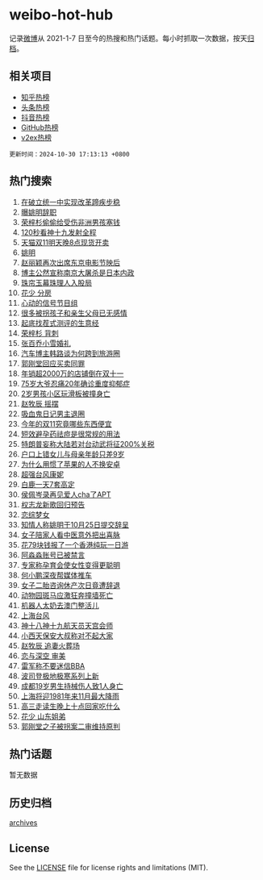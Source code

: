 # weibo-hot-hub

记录[微博](https://www.weibo.com)从 2021-1-7 日至今的热搜和热门话题。每小时抓取一次数据，按天[归档](archives)。

## 相关项目

- [知乎热榜](https://github.com/lonnyzhang423/zhihu-hot-hub)
- [头条热榜](https://github.com/lonnyzhang423/toutiao-hot-hub)
- [抖音热榜](https://github.com/lonnyzhang423/douyin-hot-hub)
- [GitHub热榜](https://github.com/lonnyzhang423/github-hot-hub)
- [v2ex热榜](https://github.com/lonnyzhang423/v2ex-hot-hub)


`更新时间：2024-10-30 17:13:13 +0800`

## 热门搜索

1. [在破立统一中实现改革蹄疾步稳](https://m.weibo.cn/search?containerid=100103type%3D1%26t%3D10%26q%3D%23%E5%9C%A8%E7%A0%B4%E7%AB%8B%E7%BB%9F%E4%B8%80%E4%B8%AD%E5%AE%9E%E7%8E%B0%E6%94%B9%E9%9D%A9%E8%B9%84%E7%96%BE%E6%AD%A5%E7%A8%B3%23&stream_entry_id=51&isnewpage=1&extparam=seat%3D1%26dgr%3D0%26cate%3D10103%26q%3D%2523%25E5%259C%25A8%25E7%25A0%25B4%25E7%25AB%258B%25E7%25BB%259F%25E4%25B8%2580%25E4%25B8%25AD%25E5%25AE%259E%25E7%258E%25B0%25E6%2594%25B9%25E9%259D%25A9%25E8%25B9%2584%25E7%2596%25BE%25E6%25AD%25A5%25E7%25A8%25B3%2523%26pos%3D0%26filter_type%3Drealtimehot%26stream_entry_id%3D51%26c_type%3D51%26display_time%3D1730279592%26pre_seqid%3D17302795928039124503183)
1. [曝姚明辞职](https://m.weibo.cn/search?containerid=100103type%3D1%26t%3D10%26q%3D%23%E6%9B%9D%E5%A7%9A%E6%98%8E%E8%BE%9E%E8%81%8C%23&stream_entry_id=31&isnewpage=1&extparam=seat%3D1%26dgr%3D0%26cate%3D5001%26stream_entry_id%3D31%26realpos%3D1%26pos%3D0%26c_type%3D31%26lcate%3D5001%26flag%3D1%26filter_type%3Drealtimehot%26band_rank%3D1%26q%3D%2523%25E6%259B%259D%25E5%25A7%259A%25E6%2598%258E%25E8%25BE%259E%25E8%2581%258C%2523%26display_time%3D1730279592%26pre_seqid%3D17302795928039124503183)
1. [荣梓杉偷偷给受伤非洲男孩塞钱](https://m.weibo.cn/search?containerid=100103type%3D1%26t%3D10%26q%3D%E8%8D%A3%E6%A2%93%E6%9D%89%E5%81%B7%E5%81%B7%E7%BB%99%E5%8F%97%E4%BC%A4%E9%9D%9E%E6%B4%B2%E7%94%B7%E5%AD%A9%E5%A1%9E%E9%92%B1&stream_entry_id=31&isnewpage=1&extparam=seat%3D1%26dgr%3D0%26cate%3D5001%26stream_entry_id%3D31%26realpos%3D2%26pos%3D1%26c_type%3D31%26lcate%3D5001%26flag%3D1%26filter_type%3Drealtimehot%26band_rank%3D2%26q%3D%25E8%258D%25A3%25E6%25A2%2593%25E6%259D%2589%25E5%2581%25B7%25E5%2581%25B7%25E7%25BB%2599%25E5%258F%2597%25E4%25BC%25A4%25E9%259D%259E%25E6%25B4%25B2%25E7%2594%25B7%25E5%25AD%25A9%25E5%25A1%259E%25E9%2592%25B1%26display_time%3D1730279592%26pre_seqid%3D17302795928039124503183)
1. [120秒看神十九发射全程](https://m.weibo.cn/search?containerid=100103type%3D1%26t%3D10%26q%3D%23120%E7%A7%92%E7%9C%8B%E7%A5%9E%E5%8D%81%E4%B9%9D%E5%8F%91%E5%B0%84%E5%85%A8%E7%A8%8B%23&stream_entry_id=31&isnewpage=1&extparam=seat%3D1%26dgr%3D0%26cate%3D5001%26stream_entry_id%3D31%26realpos%3D3%26pos%3D2%26c_type%3D31%26lcate%3D5001%26flag%3D0%26filter_type%3Drealtimehot%26band_rank%3D3%26q%3D%2523120%25E7%25A7%2592%25E7%259C%258B%25E7%25A5%259E%25E5%258D%2581%25E4%25B9%259D%25E5%258F%2591%25E5%25B0%2584%25E5%2585%25A8%25E7%25A8%258B%2523%26display_time%3D1730279592%26pre_seqid%3D17302795928039124503183)
1. [天猫双11明天晚8点现货开卖](https://m.weibo.cn/search?containerid=100103type%3D1%26t%3D10%26q%3D%23%E5%A4%A9%E7%8C%AB%E5%8F%8C11%E6%98%8E%E5%A4%A9%E6%99%9A8%E7%82%B9%E7%8E%B0%E8%B4%A7%E5%BC%80%E5%8D%96%23&stream_entry_id=31&isnewpage=1&extparam=seat%3D1%26dgr%3D0%26adid%3D262458%26topic_ad%3D1%26stream_entry_id%3D31%26c_type%3D31%26pos%3D3%26cate%3D5001%26band_rank%3D4%26lcate%3D5001%26filter_type%3Drealtimehot%26is_ad_pos%3D1%26q%3D%2523%25E5%25A4%25A9%25E7%258C%25AB%25E5%258F%258C11%25E6%2598%258E%25E5%25A4%25A9%25E6%2599%259A8%25E7%2582%25B9%25E7%258E%25B0%25E8%25B4%25A7%25E5%25BC%2580%25E5%258D%2596%2523%26display_time%3D1730279592%26pre_seqid%3D17302795928039124503183)
1. [姚明](https://m.weibo.cn/search?containerid=100103type%3D1%26t%3D10%26q%3D%E5%A7%9A%E6%98%8E&stream_entry_id=31&isnewpage=1&extparam=seat%3D1%26dgr%3D0%26cate%3D5001%26stream_entry_id%3D31%26realpos%3D4%26pos%3D4%26c_type%3D31%26lcate%3D5001%26flag%3D1%26filter_type%3Drealtimehot%26band_rank%3D4%26q%3D%25E5%25A7%259A%25E6%2598%258E%26display_time%3D1730279592%26pre_seqid%3D17302795928039124503183)
1. [赵丽颖再次出席东京电影节映后](https://m.weibo.cn/search?containerid=100103type%3D1%26t%3D10%26q%3D%23%E8%B5%B5%E4%B8%BD%E9%A2%96%E5%86%8D%E6%AC%A1%E5%87%BA%E5%B8%AD%E4%B8%9C%E4%BA%AC%E7%94%B5%E5%BD%B1%E8%8A%82%E6%98%A0%E5%90%8E%23&stream_entry_id=31&isnewpage=1&extparam=seat%3D1%26dgr%3D0%26cate%3D5001%26stream_entry_id%3D31%26realpos%3D5%26pos%3D5%26c_type%3D31%26lcate%3D5001%26flag%3D1%26filter_type%3Drealtimehot%26band_rank%3D5%26q%3D%2523%25E8%25B5%25B5%25E4%25B8%25BD%25E9%25A2%2596%25E5%2586%258D%25E6%25AC%25A1%25E5%2587%25BA%25E5%25B8%25AD%25E4%25B8%259C%25E4%25BA%25AC%25E7%2594%25B5%25E5%25BD%25B1%25E8%258A%2582%25E6%2598%25A0%25E5%2590%258E%2523%26display_time%3D1730279592%26pre_seqid%3D17302795928039124503183)
1. [博主公然宣称南京大屠杀是日本内政](https://m.weibo.cn/search?containerid=100103type%3D1%26t%3D10%26q%3D%23%E5%8D%9A%E4%B8%BB%E5%85%AC%E7%84%B6%E5%AE%A3%E7%A7%B0%E5%8D%97%E4%BA%AC%E5%A4%A7%E5%B1%A0%E6%9D%80%E6%98%AF%E6%97%A5%E6%9C%AC%E5%86%85%E6%94%BF%23&stream_entry_id=31&isnewpage=1&extparam=seat%3D1%26dgr%3D0%26cate%3D5001%26stream_entry_id%3D31%26realpos%3D6%26pos%3D6%26c_type%3D31%26lcate%3D5001%26flag%3D2%26filter_type%3Drealtimehot%26band_rank%3D6%26q%3D%2523%25E5%258D%259A%25E4%25B8%25BB%25E5%2585%25AC%25E7%2584%25B6%25E5%25AE%25A3%25E7%25A7%25B0%25E5%258D%2597%25E4%25BA%25AC%25E5%25A4%25A7%25E5%25B1%25A0%25E6%259D%2580%25E6%2598%25AF%25E6%2597%25A5%25E6%259C%25AC%25E5%2586%2585%25E6%2594%25BF%2523%26display_time%3D1730279592%26pre_seqid%3D17302795928039124503183)
1. [珠帘玉幕珠理人入股局](https://m.weibo.cn/search?containerid=100103type%3D1%26t%3D10%26q%3D%23%E7%8F%A0%E5%B8%98%E7%8E%89%E5%B9%95%E7%8F%A0%E7%90%86%E4%BA%BA%E5%85%A5%E8%82%A1%E5%B1%80%23&stream_entry_id=31&isnewpage=1&extparam=seat%3D1%26dgr%3D0%26adid%3D262562%26stream_entry_id%3D31%26c_type%3D31%26pos%3D7%26cate%3D5001%26lcate%3D5001%26band_rank%3D7%26filter_type%3Drealtimehot%26is_ad_pos%3D1%26q%3D%2523%25E7%258F%25A0%25E5%25B8%2598%25E7%258E%2589%25E5%25B9%2595%25E7%258F%25A0%25E7%2590%2586%25E4%25BA%25BA%25E5%2585%25A5%25E8%2582%25A1%25E5%25B1%2580%2523%26display_time%3D1730279592%26pre_seqid%3D17302795928039124503183)
1. [花少 分房](https://m.weibo.cn/search?containerid=100103type%3D1%26t%3D10%26q%3D%E8%8A%B1%E5%B0%91+%E5%88%86%E6%88%BF&stream_entry_id=31&isnewpage=1&extparam=seat%3D1%26dgr%3D0%26cate%3D5001%26stream_entry_id%3D31%26realpos%3D7%26pos%3D8%26c_type%3D31%26lcate%3D5001%26flag%3D2%26filter_type%3Drealtimehot%26band_rank%3D7%26q%3D%25E8%258A%25B1%25E5%25B0%2591%2520%25E5%2588%2586%25E6%2588%25BF%26display_time%3D1730279592%26pre_seqid%3D17302795928039124503183)
1. [心动的信号节目组](https://m.weibo.cn/search?containerid=100103type%3D1%26t%3D10%26q%3D%E5%BF%83%E5%8A%A8%E7%9A%84%E4%BF%A1%E5%8F%B7%E8%8A%82%E7%9B%AE%E7%BB%84&stream_entry_id=31&isnewpage=1&extparam=seat%3D1%26dgr%3D0%26cate%3D5001%26stream_entry_id%3D31%26realpos%3D8%26pos%3D9%26c_type%3D31%26lcate%3D5001%26flag%3D0%26filter_type%3Drealtimehot%26band_rank%3D8%26q%3D%25E5%25BF%2583%25E5%258A%25A8%25E7%259A%2584%25E4%25BF%25A1%25E5%258F%25B7%25E8%258A%2582%25E7%259B%25AE%25E7%25BB%2584%26display_time%3D1730279592%26pre_seqid%3D17302795928039124503183)
1. [很多被拐孩子和亲生父母已无感情](https://m.weibo.cn/search?containerid=100103type%3D1%26t%3D10%26q%3D%23%E5%BE%88%E5%A4%9A%E8%A2%AB%E6%8B%90%E5%AD%A9%E5%AD%90%E5%92%8C%E4%BA%B2%E7%94%9F%E7%88%B6%E6%AF%8D%E5%B7%B2%E6%97%A0%E6%84%9F%E6%83%85%23&stream_entry_id=31&isnewpage=1&extparam=seat%3D1%26dgr%3D0%26cate%3D5001%26stream_entry_id%3D31%26realpos%3D9%26pos%3D10%26c_type%3D31%26lcate%3D5001%26flag%3D1%26filter_type%3Drealtimehot%26band_rank%3D9%26q%3D%2523%25E5%25BE%2588%25E5%25A4%259A%25E8%25A2%25AB%25E6%258B%2590%25E5%25AD%25A9%25E5%25AD%2590%25E5%2592%258C%25E4%25BA%25B2%25E7%2594%259F%25E7%2588%25B6%25E6%25AF%258D%25E5%25B7%25B2%25E6%2597%25A0%25E6%2584%259F%25E6%2583%2585%2523%26display_time%3D1730279592%26pre_seqid%3D17302795928039124503183)
1. [起底找茬式测评的生意经](https://m.weibo.cn/search?containerid=100103type%3D1%26t%3D10%26q%3D%23%E8%B5%B7%E5%BA%95%E6%89%BE%E8%8C%AC%E5%BC%8F%E6%B5%8B%E8%AF%84%E7%9A%84%E7%94%9F%E6%84%8F%E7%BB%8F%23&stream_entry_id=31&isnewpage=1&extparam=seat%3D1%26dgr%3D0%26cate%3D5001%26stream_entry_id%3D31%26realpos%3D10%26pos%3D11%26c_type%3D31%26lcate%3D5001%26flag%3D1%26filter_type%3Drealtimehot%26band_rank%3D10%26q%3D%2523%25E8%25B5%25B7%25E5%25BA%2595%25E6%2589%25BE%25E8%258C%25AC%25E5%25BC%258F%25E6%25B5%258B%25E8%25AF%2584%25E7%259A%2584%25E7%2594%259F%25E6%2584%258F%25E7%25BB%258F%2523%26display_time%3D1730279592%26pre_seqid%3D17302795928039124503183)
1. [荣梓杉 背刺](https://m.weibo.cn/search?containerid=100103type%3D1%26t%3D10%26q%3D%E8%8D%A3%E6%A2%93%E6%9D%89+%E8%83%8C%E5%88%BA&stream_entry_id=31&isnewpage=1&extparam=seat%3D1%26dgr%3D0%26cate%3D5001%26stream_entry_id%3D31%26realpos%3D11%26pos%3D12%26c_type%3D31%26lcate%3D5001%26flag%3D2%26filter_type%3Drealtimehot%26band_rank%3D11%26q%3D%25E8%258D%25A3%25E6%25A2%2593%25E6%259D%2589%2520%25E8%2583%258C%25E5%2588%25BA%26display_time%3D1730279592%26pre_seqid%3D17302795928039124503183)
1. [张百乔小雪婚礼](https://m.weibo.cn/search?containerid=100103type%3D1%26t%3D10%26q%3D%23%E5%BC%A0%E7%99%BE%E4%B9%94%E5%B0%8F%E9%9B%AA%E5%A9%9A%E7%A4%BC%23&stream_entry_id=31&isnewpage=1&extparam=seat%3D1%26dgr%3D0%26cate%3D5001%26stream_entry_id%3D31%26realpos%3D12%26pos%3D13%26c_type%3D31%26lcate%3D5001%26flag%3D1%26filter_type%3Drealtimehot%26band_rank%3D12%26q%3D%2523%25E5%25BC%25A0%25E7%2599%25BE%25E4%25B9%2594%25E5%25B0%258F%25E9%259B%25AA%25E5%25A9%259A%25E7%25A4%25BC%2523%26display_time%3D1730279592%26pre_seqid%3D17302795928039124503183)
1. [汽车博主韩路谈为何跨到旅游圈](https://m.weibo.cn/search?containerid=100103type%3D1%26t%3D10%26q%3D%23%E6%B1%BD%E8%BD%A6%E5%8D%9A%E4%B8%BB%E9%9F%A9%E8%B7%AF%E8%B0%88%E4%B8%BA%E4%BD%95%E8%B7%A8%E5%88%B0%E6%97%85%E6%B8%B8%E5%9C%88%23&stream_entry_id=31&isnewpage=1&extparam=seat%3D1%26dgr%3D0%26adid%3D262578%26stream_entry_id%3D31%26realpos%3D13%26c_type%3D31%26pos%3D14%26flag%3D0%26band_rank%3D13%26lcate%3D5001%26filter_type%3Drealtimehot%26cate%3D5001%26q%3D%2523%25E6%25B1%25BD%25E8%25BD%25A6%25E5%258D%259A%25E4%25B8%25BB%25E9%259F%25A9%25E8%25B7%25AF%25E8%25B0%2588%25E4%25B8%25BA%25E4%25BD%2595%25E8%25B7%25A8%25E5%2588%25B0%25E6%2597%2585%25E6%25B8%25B8%25E5%259C%2588%2523%26display_time%3D1730279592%26pre_seqid%3D17302795928039124503183)
1. [郭刚堂回应买卖同罪](https://m.weibo.cn/search?containerid=100103type%3D1%26t%3D10%26q%3D%23%E9%83%AD%E5%88%9A%E5%A0%82%E5%9B%9E%E5%BA%94%E4%B9%B0%E5%8D%96%E5%90%8C%E7%BD%AA%23&stream_entry_id=31&isnewpage=1&extparam=seat%3D1%26dgr%3D0%26cate%3D5001%26stream_entry_id%3D31%26realpos%3D14%26pos%3D15%26c_type%3D31%26lcate%3D5001%26flag%3D1%26filter_type%3Drealtimehot%26band_rank%3D14%26q%3D%2523%25E9%2583%25AD%25E5%2588%259A%25E5%25A0%2582%25E5%259B%259E%25E5%25BA%2594%25E4%25B9%25B0%25E5%258D%2596%25E5%2590%258C%25E7%25BD%25AA%2523%26display_time%3D1730279592%26pre_seqid%3D17302795928039124503183)
1. [年销超2000万的店铺倒在双十一](https://m.weibo.cn/search?containerid=100103type%3D1%26t%3D10%26q%3D%23%E5%B9%B4%E9%94%80%E8%B6%852000%E4%B8%87%E7%9A%84%E5%BA%97%E9%93%BA%E5%80%92%E5%9C%A8%E5%8F%8C%E5%8D%81%E4%B8%80%23&stream_entry_id=31&isnewpage=1&extparam=seat%3D1%26dgr%3D0%26cate%3D5001%26stream_entry_id%3D31%26realpos%3D15%26pos%3D16%26c_type%3D31%26lcate%3D5001%26flag%3D1%26filter_type%3Drealtimehot%26band_rank%3D15%26q%3D%2523%25E5%25B9%25B4%25E9%2594%2580%25E8%25B6%25852000%25E4%25B8%2587%25E7%259A%2584%25E5%25BA%2597%25E9%2593%25BA%25E5%2580%2592%25E5%259C%25A8%25E5%258F%258C%25E5%258D%2581%25E4%25B8%2580%2523%26display_time%3D1730279592%26pre_seqid%3D17302795928039124503183)
1. [75岁大爷忍痛20年确诊重度抑郁症](https://m.weibo.cn/search?containerid=100103type%3D1%26t%3D10%26q%3D%2375%E5%B2%81%E5%A4%A7%E7%88%B7%E5%BF%8D%E7%97%9B20%E5%B9%B4%E7%A1%AE%E8%AF%8A%E9%87%8D%E5%BA%A6%E6%8A%91%E9%83%81%E7%97%87%23&stream_entry_id=31&isnewpage=1&extparam=seat%3D1%26dgr%3D0%26cate%3D5001%26stream_entry_id%3D31%26realpos%3D16%26pos%3D17%26c_type%3D31%26lcate%3D5001%26flag%3D2%26filter_type%3Drealtimehot%26band_rank%3D16%26q%3D%252375%25E5%25B2%2581%25E5%25A4%25A7%25E7%2588%25B7%25E5%25BF%258D%25E7%2597%259B20%25E5%25B9%25B4%25E7%25A1%25AE%25E8%25AF%258A%25E9%2587%258D%25E5%25BA%25A6%25E6%258A%2591%25E9%2583%2581%25E7%2597%2587%2523%26display_time%3D1730279592%26pre_seqid%3D17302795928039124503183)
1. [2岁男孩小区玩滑板被撞身亡](https://m.weibo.cn/search?containerid=100103type%3D1%26t%3D10%26q%3D%232%E5%B2%81%E7%94%B7%E5%AD%A9%E5%B0%8F%E5%8C%BA%E7%8E%A9%E6%BB%91%E6%9D%BF%E8%A2%AB%E6%92%9E%E8%BA%AB%E4%BA%A1%23&stream_entry_id=31&isnewpage=1&extparam=seat%3D1%26dgr%3D0%26cate%3D5001%26stream_entry_id%3D31%26realpos%3D17%26pos%3D18%26c_type%3D31%26lcate%3D5001%26flag%3D0%26filter_type%3Drealtimehot%26band_rank%3D17%26q%3D%25232%25E5%25B2%2581%25E7%2594%25B7%25E5%25AD%25A9%25E5%25B0%258F%25E5%258C%25BA%25E7%258E%25A9%25E6%25BB%2591%25E6%259D%25BF%25E8%25A2%25AB%25E6%2592%259E%25E8%25BA%25AB%25E4%25BA%25A1%2523%26display_time%3D1730279592%26pre_seqid%3D17302795928039124503183)
1. [赵牧辰 摇摆](https://m.weibo.cn/search?containerid=100103type%3D1%26t%3D10%26q%3D%E8%B5%B5%E7%89%A7%E8%BE%B0+%E6%91%87%E6%91%86&stream_entry_id=31&isnewpage=1&extparam=seat%3D1%26dgr%3D0%26cate%3D5001%26stream_entry_id%3D31%26realpos%3D18%26pos%3D19%26c_type%3D31%26lcate%3D5001%26flag%3D0%26filter_type%3Drealtimehot%26band_rank%3D18%26q%3D%25E8%25B5%25B5%25E7%2589%25A7%25E8%25BE%25B0%2520%25E6%2591%2587%25E6%2591%2586%26display_time%3D1730279592%26pre_seqid%3D17302795928039124503183)
1. [吸血鬼日记男主退圈](https://m.weibo.cn/search?containerid=100103type%3D1%26t%3D10%26q%3D%23%E5%90%B8%E8%A1%80%E9%AC%BC%E6%97%A5%E8%AE%B0%E7%94%B7%E4%B8%BB%E9%80%80%E5%9C%88%23&stream_entry_id=31&isnewpage=1&extparam=seat%3D1%26dgr%3D0%26cate%3D5001%26stream_entry_id%3D31%26realpos%3D19%26pos%3D20%26c_type%3D31%26lcate%3D5001%26flag%3D1%26filter_type%3Drealtimehot%26band_rank%3D19%26q%3D%2523%25E5%2590%25B8%25E8%25A1%2580%25E9%25AC%25BC%25E6%2597%25A5%25E8%25AE%25B0%25E7%2594%25B7%25E4%25B8%25BB%25E9%2580%2580%25E5%259C%2588%2523%26display_time%3D1730279592%26pre_seqid%3D17302795928039124503183)
1. [今年的双11究竟哪些东西便宜](https://m.weibo.cn/search?containerid=100103type%3D1%26t%3D10%26q%3D%23%E4%BB%8A%E5%B9%B4%E7%9A%84%E5%8F%8C11%E7%A9%B6%E7%AB%9F%E5%93%AA%E4%BA%9B%E4%B8%9C%E8%A5%BF%E4%BE%BF%E5%AE%9C%23&stream_entry_id=31&isnewpage=1&extparam=seat%3D1%26dgr%3D0%26cate%3D5001%26stream_entry_id%3D31%26realpos%3D20%26pos%3D21%26c_type%3D31%26lcate%3D5001%26flag%3D1%26filter_type%3Drealtimehot%26band_rank%3D20%26q%3D%2523%25E4%25BB%258A%25E5%25B9%25B4%25E7%259A%2584%25E5%258F%258C11%25E7%25A9%25B6%25E7%25AB%259F%25E5%2593%25AA%25E4%25BA%259B%25E4%25B8%259C%25E8%25A5%25BF%25E4%25BE%25BF%25E5%25AE%259C%2523%26display_time%3D1730279592%26pre_seqid%3D17302795928039124503183)
1. [短效避孕药祛痘是很常规的用法](https://m.weibo.cn/search?containerid=100103type%3D1%26t%3D10%26q%3D%23%E7%9F%AD%E6%95%88%E9%81%BF%E5%AD%95%E8%8D%AF%E7%A5%9B%E7%97%98%E6%98%AF%E5%BE%88%E5%B8%B8%E8%A7%84%E7%9A%84%E7%94%A8%E6%B3%95%23&stream_entry_id=31&isnewpage=1&extparam=seat%3D1%26dgr%3D0%26cate%3D5001%26stream_entry_id%3D31%26realpos%3D21%26pos%3D22%26c_type%3D31%26lcate%3D5001%26flag%3D2%26filter_type%3Drealtimehot%26band_rank%3D21%26q%3D%2523%25E7%259F%25AD%25E6%2595%2588%25E9%2581%25BF%25E5%25AD%2595%25E8%258D%25AF%25E7%25A5%259B%25E7%2597%2598%25E6%2598%25AF%25E5%25BE%2588%25E5%25B8%25B8%25E8%25A7%2584%25E7%259A%2584%25E7%2594%25A8%25E6%25B3%2595%2523%26display_time%3D1730279592%26pre_seqid%3D17302795928039124503183)
1. [特朗普妄称大陆若对台动武将征200%关税](https://m.weibo.cn/search?containerid=100103type%3D1%26t%3D10%26q%3D%23%E7%89%B9%E6%9C%97%E6%99%AE%E5%A6%84%E7%A7%B0%E5%A4%A7%E9%99%86%E8%8B%A5%E5%AF%B9%E5%8F%B0%E5%8A%A8%E6%AD%A6%E5%B0%86%E5%BE%81200%25%E5%85%B3%E7%A8%8E%23&stream_entry_id=31&isnewpage=1&extparam=seat%3D1%26dgr%3D0%26cate%3D5001%26stream_entry_id%3D31%26realpos%3D22%26pos%3D23%26c_type%3D31%26lcate%3D5001%26flag%3D1%26filter_type%3Drealtimehot%26band_rank%3D22%26q%3D%2523%25E7%2589%25B9%25E6%259C%2597%25E6%2599%25AE%25E5%25A6%2584%25E7%25A7%25B0%25E5%25A4%25A7%25E9%2599%2586%25E8%258B%25A5%25E5%25AF%25B9%25E5%258F%25B0%25E5%258A%25A8%25E6%25AD%25A6%25E5%25B0%2586%25E5%25BE%2581200%2525%25E5%2585%25B3%25E7%25A8%258E%2523%26display_time%3D1730279592%26pre_seqid%3D17302795928039124503183)
1. [户口上错女儿与母亲年龄只差9岁](https://m.weibo.cn/search?containerid=100103type%3D1%26t%3D10%26q%3D%23%E6%88%B7%E5%8F%A3%E4%B8%8A%E9%94%99%E5%A5%B3%E5%84%BF%E4%B8%8E%E6%AF%8D%E4%BA%B2%E5%B9%B4%E9%BE%84%E5%8F%AA%E5%B7%AE9%E5%B2%81%23&stream_entry_id=31&isnewpage=1&extparam=seat%3D1%26dgr%3D0%26cate%3D5001%26stream_entry_id%3D31%26realpos%3D23%26pos%3D24%26c_type%3D31%26lcate%3D5001%26flag%3D0%26filter_type%3Drealtimehot%26band_rank%3D23%26q%3D%2523%25E6%2588%25B7%25E5%258F%25A3%25E4%25B8%258A%25E9%2594%2599%25E5%25A5%25B3%25E5%2584%25BF%25E4%25B8%258E%25E6%25AF%258D%25E4%25BA%25B2%25E5%25B9%25B4%25E9%25BE%2584%25E5%258F%25AA%25E5%25B7%25AE9%25E5%25B2%2581%2523%26display_time%3D1730279592%26pre_seqid%3D17302795928039124503183)
1. [为什么用惯了苹果的人不换安卓](https://m.weibo.cn/search?containerid=100103type%3D1%26t%3D10%26q%3D%23%E4%B8%BA%E4%BB%80%E4%B9%88%E7%94%A8%E6%83%AF%E4%BA%86%E8%8B%B9%E6%9E%9C%E7%9A%84%E4%BA%BA%E4%B8%8D%E6%8D%A2%E5%AE%89%E5%8D%93%23&stream_entry_id=31&isnewpage=1&extparam=seat%3D1%26dgr%3D0%26cate%3D5001%26stream_entry_id%3D31%26realpos%3D24%26pos%3D25%26c_type%3D31%26lcate%3D5001%26flag%3D1%26filter_type%3Drealtimehot%26band_rank%3D24%26q%3D%2523%25E4%25B8%25BA%25E4%25BB%2580%25E4%25B9%2588%25E7%2594%25A8%25E6%2583%25AF%25E4%25BA%2586%25E8%258B%25B9%25E6%259E%259C%25E7%259A%2584%25E4%25BA%25BA%25E4%25B8%258D%25E6%258D%25A2%25E5%25AE%2589%25E5%258D%2593%2523%26display_time%3D1730279592%26pre_seqid%3D17302795928039124503183)
1. [超强台风康妮](https://m.weibo.cn/search?containerid=100103type%3D1%26t%3D10%26q%3D%23%E8%B6%85%E5%BC%BA%E5%8F%B0%E9%A3%8E%E5%BA%B7%E5%A6%AE%23&stream_entry_id=31&isnewpage=1&extparam=seat%3D1%26dgr%3D0%26cate%3D5001%26stream_entry_id%3D31%26realpos%3D25%26pos%3D26%26c_type%3D31%26lcate%3D5001%26flag%3D1%26filter_type%3Drealtimehot%26band_rank%3D25%26q%3D%2523%25E8%25B6%2585%25E5%25BC%25BA%25E5%258F%25B0%25E9%25A3%258E%25E5%25BA%25B7%25E5%25A6%25AE%2523%26display_time%3D1730279592%26pre_seqid%3D17302795928039124503183)
1. [白鹿一天7套高定](https://m.weibo.cn/search?containerid=100103type%3D1%26t%3D10%26q%3D%E7%99%BD%E9%B9%BF%E4%B8%80%E5%A4%A97%E5%A5%97%E9%AB%98%E5%AE%9A&stream_entry_id=31&isnewpage=1&extparam=seat%3D1%26dgr%3D0%26cate%3D5001%26stream_entry_id%3D31%26realpos%3D26%26pos%3D27%26c_type%3D31%26lcate%3D5001%26flag%3D0%26filter_type%3Drealtimehot%26band_rank%3D26%26q%3D%25E7%2599%25BD%25E9%25B9%25BF%25E4%25B8%2580%25E5%25A4%25A97%25E5%25A5%2597%25E9%25AB%2598%25E5%25AE%259A%26display_time%3D1730279592%26pre_seqid%3D17302795928039124503183)
1. [侯佩岑录再见爱人cha了APT](https://m.weibo.cn/search?containerid=100103type%3D1%26t%3D10%26q%3D%E4%BE%AF%E4%BD%A9%E5%B2%91%E5%BD%95%E5%86%8D%E8%A7%81%E7%88%B1%E4%BA%BAcha%E4%BA%86APT&stream_entry_id=31&isnewpage=1&extparam=seat%3D1%26dgr%3D0%26cate%3D5001%26stream_entry_id%3D31%26realpos%3D27%26pos%3D28%26c_type%3D31%26lcate%3D5001%26flag%3D1%26filter_type%3Drealtimehot%26band_rank%3D27%26q%3D%25E4%25BE%25AF%25E4%25BD%25A9%25E5%25B2%2591%25E5%25BD%2595%25E5%2586%258D%25E8%25A7%2581%25E7%2588%25B1%25E4%25BA%25BAcha%25E4%25BA%2586APT%26display_time%3D1730279592%26pre_seqid%3D17302795928039124503183)
1. [权志龙新歌回归预告](https://m.weibo.cn/search?containerid=100103type%3D1%26t%3D10%26q%3D%23%E6%9D%83%E5%BF%97%E9%BE%99%E6%96%B0%E6%AD%8C%E5%9B%9E%E5%BD%92%E9%A2%84%E5%91%8A%23&stream_entry_id=31&isnewpage=1&extparam=seat%3D1%26dgr%3D0%26cate%3D5001%26stream_entry_id%3D31%26realpos%3D28%26pos%3D29%26c_type%3D31%26lcate%3D5001%26flag%3D1%26filter_type%3Drealtimehot%26band_rank%3D28%26q%3D%2523%25E6%259D%2583%25E5%25BF%2597%25E9%25BE%2599%25E6%2596%25B0%25E6%25AD%258C%25E5%259B%259E%25E5%25BD%2592%25E9%25A2%2584%25E5%2591%258A%2523%26display_time%3D1730279592%26pre_seqid%3D17302795928039124503183)
1. [恋综梦女](https://m.weibo.cn/search?containerid=100103type%3D1%26t%3D10%26q%3D%E6%81%8B%E7%BB%BC%E6%A2%A6%E5%A5%B3&stream_entry_id=31&isnewpage=1&extparam=seat%3D1%26dgr%3D0%26cate%3D5001%26stream_entry_id%3D31%26realpos%3D29%26pos%3D30%26c_type%3D31%26lcate%3D5001%26flag%3D0%26filter_type%3Drealtimehot%26band_rank%3D29%26q%3D%25E6%2581%258B%25E7%25BB%25BC%25E6%25A2%25A6%25E5%25A5%25B3%26display_time%3D1730279592%26pre_seqid%3D17302795928039124503183)
1. [知情人称姚明于10月25日提交辞呈](https://m.weibo.cn/search?containerid=100103type%3D1%26t%3D10%26q%3D%23%E7%9F%A5%E6%83%85%E4%BA%BA%E7%A7%B0%E5%A7%9A%E6%98%8E%E4%BA%8E10%E6%9C%8825%E6%97%A5%E6%8F%90%E4%BA%A4%E8%BE%9E%E5%91%88%23&stream_entry_id=31&isnewpage=1&extparam=seat%3D1%26dgr%3D0%26cate%3D5001%26stream_entry_id%3D31%26realpos%3D30%26pos%3D31%26c_type%3D31%26lcate%3D5001%26flag%3D1%26filter_type%3Drealtimehot%26band_rank%3D30%26q%3D%2523%25E7%259F%25A5%25E6%2583%2585%25E4%25BA%25BA%25E7%25A7%25B0%25E5%25A7%259A%25E6%2598%258E%25E4%25BA%258E10%25E6%259C%258825%25E6%2597%25A5%25E6%258F%2590%25E4%25BA%25A4%25E8%25BE%259E%25E5%2591%2588%2523%26display_time%3D1730279592%26pre_seqid%3D17302795928039124503183)
1. [女子陪家人看中医意外把出喜脉](https://m.weibo.cn/search?containerid=100103type%3D1%26t%3D10%26q%3D%23%E5%A5%B3%E5%AD%90%E9%99%AA%E5%AE%B6%E4%BA%BA%E7%9C%8B%E4%B8%AD%E5%8C%BB%E6%84%8F%E5%A4%96%E6%8A%8A%E5%87%BA%E5%96%9C%E8%84%89%23&stream_entry_id=31&isnewpage=1&extparam=seat%3D1%26dgr%3D0%26cate%3D5001%26stream_entry_id%3D31%26realpos%3D31%26pos%3D32%26c_type%3D31%26lcate%3D5001%26flag%3D1%26filter_type%3Drealtimehot%26band_rank%3D31%26q%3D%2523%25E5%25A5%25B3%25E5%25AD%2590%25E9%2599%25AA%25E5%25AE%25B6%25E4%25BA%25BA%25E7%259C%258B%25E4%25B8%25AD%25E5%258C%25BB%25E6%2584%258F%25E5%25A4%2596%25E6%258A%258A%25E5%2587%25BA%25E5%2596%259C%25E8%2584%2589%2523%26display_time%3D1730279592%26pre_seqid%3D17302795928039124503183)
1. [花79块钱报了一个香港纯玩一日游](https://m.weibo.cn/search?containerid=100103type%3D1%26t%3D10%26q%3D%E8%8A%B179%E5%9D%97%E9%92%B1%E6%8A%A5%E4%BA%86%E4%B8%80%E4%B8%AA%E9%A6%99%E6%B8%AF%E7%BA%AF%E7%8E%A9%E4%B8%80%E6%97%A5%E6%B8%B8&stream_entry_id=31&isnewpage=1&extparam=seat%3D1%26dgr%3D0%26cate%3D5001%26stream_entry_id%3D31%26realpos%3D32%26pos%3D33%26c_type%3D31%26lcate%3D5001%26flag%3D1%26filter_type%3Drealtimehot%26band_rank%3D32%26q%3D%25E8%258A%25B179%25E5%259D%2597%25E9%2592%25B1%25E6%258A%25A5%25E4%25BA%2586%25E4%25B8%2580%25E4%25B8%25AA%25E9%25A6%2599%25E6%25B8%25AF%25E7%25BA%25AF%25E7%258E%25A9%25E4%25B8%2580%25E6%2597%25A5%25E6%25B8%25B8%26display_time%3D1730279592%26pre_seqid%3D17302795928039124503183)
1. [阿淼淼账号已被禁言](https://m.weibo.cn/search?containerid=100103type%3D1%26t%3D10%26q%3D%23%E9%98%BF%E6%B7%BC%E6%B7%BC%E8%B4%A6%E5%8F%B7%E5%B7%B2%E8%A2%AB%E7%A6%81%E8%A8%80%23&stream_entry_id=31&isnewpage=1&extparam=seat%3D1%26dgr%3D0%26cate%3D5001%26stream_entry_id%3D31%26realpos%3D33%26pos%3D34%26c_type%3D31%26lcate%3D5001%26flag%3D1%26filter_type%3Drealtimehot%26band_rank%3D33%26q%3D%2523%25E9%2598%25BF%25E6%25B7%25BC%25E6%25B7%25BC%25E8%25B4%25A6%25E5%258F%25B7%25E5%25B7%25B2%25E8%25A2%25AB%25E7%25A6%2581%25E8%25A8%2580%2523%26display_time%3D1730279592%26pre_seqid%3D17302795928039124503183)
1. [专家称孕育会使女性变得更聪明](https://m.weibo.cn/search?containerid=100103type%3D1%26t%3D10%26q%3D%23%E4%B8%93%E5%AE%B6%E7%A7%B0%E5%AD%95%E8%82%B2%E4%BC%9A%E4%BD%BF%E5%A5%B3%E6%80%A7%E5%8F%98%E5%BE%97%E6%9B%B4%E8%81%AA%E6%98%8E%23&stream_entry_id=31&isnewpage=1&extparam=seat%3D1%26dgr%3D0%26cate%3D5001%26stream_entry_id%3D31%26realpos%3D34%26pos%3D35%26c_type%3D31%26lcate%3D5001%26flag%3D1%26filter_type%3Drealtimehot%26band_rank%3D34%26q%3D%2523%25E4%25B8%2593%25E5%25AE%25B6%25E7%25A7%25B0%25E5%25AD%2595%25E8%2582%25B2%25E4%25BC%259A%25E4%25BD%25BF%25E5%25A5%25B3%25E6%2580%25A7%25E5%258F%2598%25E5%25BE%2597%25E6%259B%25B4%25E8%2581%25AA%25E6%2598%258E%2523%26display_time%3D1730279592%26pre_seqid%3D17302795928039124503183)
1. [何小鹏深夜帮媒体推车](https://m.weibo.cn/search?containerid=100103type%3D1%26t%3D10%26q%3D%23%E4%BD%95%E5%B0%8F%E9%B9%8F%E6%B7%B1%E5%A4%9C%E5%B8%AE%E5%AA%92%E4%BD%93%E6%8E%A8%E8%BD%A6%23&stream_entry_id=31&isnewpage=1&extparam=seat%3D1%26dgr%3D0%26adid%3D262526%26stream_entry_id%3D31%26realpos%3D35%26c_type%3D31%26pos%3D36%26flag%3D0%26band_rank%3D35%26lcate%3D5001%26filter_type%3Drealtimehot%26cate%3D5001%26q%3D%2523%25E4%25BD%2595%25E5%25B0%258F%25E9%25B9%258F%25E6%25B7%25B1%25E5%25A4%259C%25E5%25B8%25AE%25E5%25AA%2592%25E4%25BD%2593%25E6%258E%25A8%25E8%25BD%25A6%2523%26display_time%3D1730279592%26pre_seqid%3D17302795928039124503183)
1. [女子二胎咨询休产次日竟遭辞退](https://m.weibo.cn/search?containerid=100103type%3D1%26t%3D10%26q%3D%E5%A5%B3%E5%AD%90%E4%BA%8C%E8%83%8E%E5%92%A8%E8%AF%A2%E4%BC%91%E4%BA%A7%E6%AC%A1%E6%97%A5%E7%AB%9F%E9%81%AD%E8%BE%9E%E9%80%80&stream_entry_id=31&isnewpage=1&extparam=seat%3D1%26dgr%3D0%26cate%3D5001%26stream_entry_id%3D31%26realpos%3D36%26pos%3D37%26c_type%3D31%26lcate%3D5001%26flag%3D0%26filter_type%3Drealtimehot%26band_rank%3D36%26q%3D%25E5%25A5%25B3%25E5%25AD%2590%25E4%25BA%258C%25E8%2583%258E%25E5%2592%25A8%25E8%25AF%25A2%25E4%25BC%2591%25E4%25BA%25A7%25E6%25AC%25A1%25E6%2597%25A5%25E7%25AB%259F%25E9%2581%25AD%25E8%25BE%259E%25E9%2580%2580%26display_time%3D1730279592%26pre_seqid%3D17302795928039124503183)
1. [动物园斑马应激狂奔撞墙死亡](https://m.weibo.cn/search?containerid=100103type%3D1%26t%3D10%26q%3D%23%E5%8A%A8%E7%89%A9%E5%9B%AD%E6%96%91%E9%A9%AC%E5%BA%94%E6%BF%80%E7%8B%82%E5%A5%94%E6%92%9E%E5%A2%99%E6%AD%BB%E4%BA%A1%23&stream_entry_id=31&isnewpage=1&extparam=seat%3D1%26dgr%3D0%26cate%3D5001%26stream_entry_id%3D31%26realpos%3D37%26pos%3D38%26c_type%3D31%26lcate%3D5001%26flag%3D0%26filter_type%3Drealtimehot%26band_rank%3D37%26q%3D%2523%25E5%258A%25A8%25E7%2589%25A9%25E5%259B%25AD%25E6%2596%2591%25E9%25A9%25AC%25E5%25BA%2594%25E6%25BF%2580%25E7%258B%2582%25E5%25A5%2594%25E6%2592%259E%25E5%25A2%2599%25E6%25AD%25BB%25E4%25BA%25A1%2523%26display_time%3D1730279592%26pre_seqid%3D17302795928039124503183)
1. [机器人太奶去澳门整活儿](https://m.weibo.cn/search?containerid=100103type%3D1%26t%3D10%26q%3D%23%E6%9C%BA%E5%99%A8%E4%BA%BA%E5%A4%AA%E5%A5%B6%E5%8E%BB%E6%BE%B3%E9%97%A8%E6%95%B4%E6%B4%BB%E5%84%BF%23&stream_entry_id=31&isnewpage=1&extparam=seat%3D1%26dgr%3D0%26adid%3D260143%26stream_entry_id%3D31%26realpos%3D38%26c_type%3D31%26pos%3D39%26flag%3D0%26band_rank%3D38%26lcate%3D5001%26filter_type%3Drealtimehot%26cate%3D5001%26q%3D%2523%25E6%259C%25BA%25E5%2599%25A8%25E4%25BA%25BA%25E5%25A4%25AA%25E5%25A5%25B6%25E5%258E%25BB%25E6%25BE%25B3%25E9%2597%25A8%25E6%2595%25B4%25E6%25B4%25BB%25E5%2584%25BF%2523%26display_time%3D1730279592%26pre_seqid%3D17302795928039124503183)
1. [上海台风](https://m.weibo.cn/search?containerid=100103type%3D1%26t%3D10%26q%3D%E4%B8%8A%E6%B5%B7%E5%8F%B0%E9%A3%8E&stream_entry_id=31&isnewpage=1&extparam=seat%3D1%26dgr%3D0%26cate%3D5001%26stream_entry_id%3D31%26realpos%3D39%26pos%3D40%26c_type%3D31%26lcate%3D5001%26flag%3D1%26filter_type%3Drealtimehot%26band_rank%3D39%26q%3D%25E4%25B8%258A%25E6%25B5%25B7%25E5%258F%25B0%25E9%25A3%258E%26display_time%3D1730279592%26pre_seqid%3D17302795928039124503183)
1. [神十八神十九航天员天宫会师](https://m.weibo.cn/search?containerid=100103type%3D1%26t%3D10%26q%3D%23%E7%A5%9E%E5%8D%81%E5%85%AB%E7%A5%9E%E5%8D%81%E4%B9%9D%E8%88%AA%E5%A4%A9%E5%91%98%E5%A4%A9%E5%AE%AB%E4%BC%9A%E5%B8%88%23&stream_entry_id=31&isnewpage=1&extparam=seat%3D1%26dgr%3D0%26cate%3D5001%26stream_entry_id%3D31%26realpos%3D40%26pos%3D41%26c_type%3D31%26lcate%3D5001%26flag%3D0%26filter_type%3Drealtimehot%26band_rank%3D40%26q%3D%2523%25E7%25A5%259E%25E5%258D%2581%25E5%2585%25AB%25E7%25A5%259E%25E5%258D%2581%25E4%25B9%259D%25E8%2588%25AA%25E5%25A4%25A9%25E5%2591%2598%25E5%25A4%25A9%25E5%25AE%25AB%25E4%25BC%259A%25E5%25B8%2588%2523%26display_time%3D1730279592%26pre_seqid%3D17302795928039124503183)
1. [小西天保安大叔称对不起大家](https://m.weibo.cn/search?containerid=100103type%3D1%26t%3D10%26q%3D%23%E5%B0%8F%E8%A5%BF%E5%A4%A9%E4%BF%9D%E5%AE%89%E5%A4%A7%E5%8F%94%E7%A7%B0%E5%AF%B9%E4%B8%8D%E8%B5%B7%E5%A4%A7%E5%AE%B6%23&stream_entry_id=31&isnewpage=1&extparam=seat%3D1%26dgr%3D0%26cate%3D5001%26stream_entry_id%3D31%26realpos%3D41%26pos%3D42%26c_type%3D31%26lcate%3D5001%26flag%3D1%26filter_type%3Drealtimehot%26band_rank%3D41%26q%3D%2523%25E5%25B0%258F%25E8%25A5%25BF%25E5%25A4%25A9%25E4%25BF%259D%25E5%25AE%2589%25E5%25A4%25A7%25E5%258F%2594%25E7%25A7%25B0%25E5%25AF%25B9%25E4%25B8%258D%25E8%25B5%25B7%25E5%25A4%25A7%25E5%25AE%25B6%2523%26display_time%3D1730279592%26pre_seqid%3D17302795928039124503183)
1. [赵牧辰 追妻火葬场](https://m.weibo.cn/search?containerid=100103type%3D1%26t%3D10%26q%3D%E8%B5%B5%E7%89%A7%E8%BE%B0+%E8%BF%BD%E5%A6%BB%E7%81%AB%E8%91%AC%E5%9C%BA&stream_entry_id=31&isnewpage=1&extparam=seat%3D1%26dgr%3D0%26cate%3D5001%26stream_entry_id%3D31%26realpos%3D42%26pos%3D43%26c_type%3D31%26lcate%3D5001%26flag%3D0%26filter_type%3Drealtimehot%26band_rank%3D42%26q%3D%25E8%25B5%25B5%25E7%2589%25A7%25E8%25BE%25B0%2520%25E8%25BF%25BD%25E5%25A6%25BB%25E7%2581%25AB%25E8%2591%25AC%25E5%259C%25BA%26display_time%3D1730279592%26pre_seqid%3D17302795928039124503183)
1. [恋与深空 审美](https://m.weibo.cn/search?containerid=100103type%3D1%26t%3D10%26q%3D%E6%81%8B%E4%B8%8E%E6%B7%B1%E7%A9%BA+%E5%AE%A1%E7%BE%8E&stream_entry_id=31&isnewpage=1&extparam=seat%3D1%26dgr%3D0%26cate%3D5001%26stream_entry_id%3D31%26realpos%3D43%26pos%3D44%26c_type%3D31%26lcate%3D5001%26flag%3D0%26filter_type%3Drealtimehot%26band_rank%3D43%26q%3D%25E6%2581%258B%25E4%25B8%258E%25E6%25B7%25B1%25E7%25A9%25BA%2520%25E5%25AE%25A1%25E7%25BE%258E%26display_time%3D1730279592%26pre_seqid%3D17302795928039124503183)
1. [雷军称不要迷信BBA](https://m.weibo.cn/search?containerid=100103type%3D1%26t%3D10%26q%3D%23%E9%9B%B7%E5%86%9B%E7%A7%B0%E4%B8%8D%E8%A6%81%E8%BF%B7%E4%BF%A1BBA%23&stream_entry_id=31&isnewpage=1&extparam=seat%3D1%26dgr%3D0%26cate%3D5001%26stream_entry_id%3D31%26realpos%3D44%26pos%3D45%26c_type%3D31%26lcate%3D5001%26flag%3D0%26filter_type%3Drealtimehot%26band_rank%3D44%26q%3D%2523%25E9%259B%25B7%25E5%2586%259B%25E7%25A7%25B0%25E4%25B8%258D%25E8%25A6%2581%25E8%25BF%25B7%25E4%25BF%25A1BBA%2523%26display_time%3D1730279592%26pre_seqid%3D17302795928039124503183)
1. [波司登极地极寒系列上新](https://m.weibo.cn/search?containerid=100103type%3D1%26t%3D10%26q%3D%23%E6%B3%A2%E5%8F%B8%E7%99%BB%E6%9E%81%E5%9C%B0%E6%9E%81%E5%AF%92%E7%B3%BB%E5%88%97%E4%B8%8A%E6%96%B0%23&stream_entry_id=31&isnewpage=1&extparam=seat%3D1%26dgr%3D0%26adid%3D260454%26stream_entry_id%3D31%26realpos%3D45%26c_type%3D31%26pos%3D46%26flag%3D0%26band_rank%3D45%26lcate%3D5001%26filter_type%3Drealtimehot%26cate%3D5001%26q%3D%2523%25E6%25B3%25A2%25E5%258F%25B8%25E7%2599%25BB%25E6%259E%2581%25E5%259C%25B0%25E6%259E%2581%25E5%25AF%2592%25E7%25B3%25BB%25E5%2588%2597%25E4%25B8%258A%25E6%2596%25B0%2523%26display_time%3D1730279592%26pre_seqid%3D17302795928039124503183)
1. [成都19岁男生持械伤人致1人身亡](https://m.weibo.cn/search?containerid=100103type%3D1%26t%3D10%26q%3D%23%E6%88%90%E9%83%BD19%E5%B2%81%E7%94%B7%E7%94%9F%E6%8C%81%E6%A2%B0%E4%BC%A4%E4%BA%BA%E8%87%B41%E4%BA%BA%E8%BA%AB%E4%BA%A1%23&stream_entry_id=31&isnewpage=1&extparam=seat%3D1%26dgr%3D0%26cate%3D5001%26stream_entry_id%3D31%26realpos%3D46%26pos%3D47%26c_type%3D31%26lcate%3D5001%26flag%3D0%26filter_type%3Drealtimehot%26band_rank%3D46%26q%3D%2523%25E6%2588%2590%25E9%2583%25BD19%25E5%25B2%2581%25E7%2594%25B7%25E7%2594%259F%25E6%258C%2581%25E6%25A2%25B0%25E4%25BC%25A4%25E4%25BA%25BA%25E8%2587%25B41%25E4%25BA%25BA%25E8%25BA%25AB%25E4%25BA%25A1%2523%26display_time%3D1730279592%26pre_seqid%3D17302795928039124503183)
1. [上海将迎1981年来11月最大降雨](https://m.weibo.cn/search?containerid=100103type%3D1%26t%3D10%26q%3D%23%E4%B8%8A%E6%B5%B7%E5%B0%86%E8%BF%8E1981%E5%B9%B4%E6%9D%A511%E6%9C%88%E6%9C%80%E5%A4%A7%E9%99%8D%E9%9B%A8%23&stream_entry_id=31&isnewpage=1&extparam=seat%3D1%26dgr%3D0%26cate%3D5001%26stream_entry_id%3D31%26realpos%3D47%26pos%3D48%26c_type%3D31%26lcate%3D5001%26flag%3D1%26filter_type%3Drealtimehot%26band_rank%3D47%26q%3D%2523%25E4%25B8%258A%25E6%25B5%25B7%25E5%25B0%2586%25E8%25BF%258E1981%25E5%25B9%25B4%25E6%259D%25A511%25E6%259C%2588%25E6%259C%2580%25E5%25A4%25A7%25E9%2599%258D%25E9%259B%25A8%2523%26display_time%3D1730279592%26pre_seqid%3D17302795928039124503183)
1. [高三走读生晚上十点回家吃什么](https://m.weibo.cn/search?containerid=100103type%3D1%26t%3D10%26q%3D%E9%AB%98%E4%B8%89%E8%B5%B0%E8%AF%BB%E7%94%9F%E6%99%9A%E4%B8%8A%E5%8D%81%E7%82%B9%E5%9B%9E%E5%AE%B6%E5%90%83%E4%BB%80%E4%B9%88&stream_entry_id=31&isnewpage=1&extparam=seat%3D1%26dgr%3D0%26cate%3D5001%26stream_entry_id%3D31%26realpos%3D48%26pos%3D49%26c_type%3D31%26lcate%3D5001%26flag%3D0%26filter_type%3Drealtimehot%26band_rank%3D48%26q%3D%25E9%25AB%2598%25E4%25B8%2589%25E8%25B5%25B0%25E8%25AF%25BB%25E7%2594%259F%25E6%2599%259A%25E4%25B8%258A%25E5%258D%2581%25E7%2582%25B9%25E5%259B%259E%25E5%25AE%25B6%25E5%2590%2583%25E4%25BB%2580%25E4%25B9%2588%26display_time%3D1730279592%26pre_seqid%3D17302795928039124503183)
1. [花少 山东姐弟](https://m.weibo.cn/search?containerid=100103type%3D1%26t%3D10%26q%3D%E8%8A%B1%E5%B0%91+%E5%B1%B1%E4%B8%9C%E5%A7%90%E5%BC%9F&stream_entry_id=31&isnewpage=1&extparam=seat%3D1%26dgr%3D0%26cate%3D5001%26stream_entry_id%3D31%26realpos%3D49%26pos%3D50%26c_type%3D31%26lcate%3D5001%26flag%3D1%26filter_type%3Drealtimehot%26band_rank%3D49%26q%3D%25E8%258A%25B1%25E5%25B0%2591%2520%25E5%25B1%25B1%25E4%25B8%259C%25E5%25A7%2590%25E5%25BC%259F%26display_time%3D1730279592%26pre_seqid%3D17302795928039124503183)
1. [郭刚堂之子被拐案二审维持原判](https://m.weibo.cn/search?containerid=100103type%3D1%26t%3D10%26q%3D%23%E9%83%AD%E5%88%9A%E5%A0%82%E4%B9%8B%E5%AD%90%E8%A2%AB%E6%8B%90%E6%A1%88%E4%BA%8C%E5%AE%A1%E7%BB%B4%E6%8C%81%E5%8E%9F%E5%88%A4%23&stream_entry_id=31&isnewpage=1&extparam=seat%3D1%26dgr%3D0%26cate%3D5001%26stream_entry_id%3D31%26realpos%3D50%26pos%3D51%26c_type%3D31%26lcate%3D5001%26flag%3D0%26filter_type%3Drealtimehot%26band_rank%3D50%26q%3D%2523%25E9%2583%25AD%25E5%2588%259A%25E5%25A0%2582%25E4%25B9%258B%25E5%25AD%2590%25E8%25A2%25AB%25E6%258B%2590%25E6%25A1%2588%25E4%25BA%258C%25E5%25AE%25A1%25E7%25BB%25B4%25E6%258C%2581%25E5%258E%259F%25E5%2588%25A4%2523%26display_time%3D1730279592%26pre_seqid%3D17302795928039124503183)

## 热门话题

暂无数据

## 历史归档

[archives](archives)

## License

See the [LICENSE](LICENSE) file for license rights and limitations (MIT).
